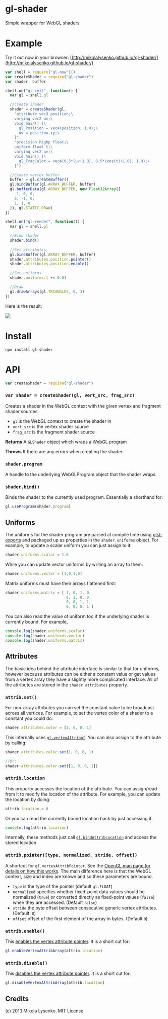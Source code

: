 gl-shader
=========
Simple wrapper for WebGL shaders

# Example

Try it out now in your browser:  [http://mikolalysenko.github.io/gl-shader/](http://mikolalysenko.github.io/gl-shader/)

```javascript
var shell = require("gl-now")()
var createShader = require("gl-shader")
var shader, buffer

shell.on("gl-init", function() {
  var gl = shell.gl

  //Create shader
  shader = createShader(gl,
    "attribute vec3 position;\
    varying vec2 uv;\
    void main() {\
      gl_Position = vec4(position, 1.0);\
      uv = position.xy;\
    }",
    "precision highp float;\
    uniform float t;\
    varying vec2 uv;\
    void main() {\
      gl_FragColor = vec4(0.5*(uv+1.0), 0.5*(cos(t)+1.0), 1.0);\
    }")

  //Create vertex buffer
  buffer = gl.createBuffer()
  gl.bindBuffer(gl.ARRAY_BUFFER, buffer)
  gl.bufferData(gl.ARRAY_BUFFER, new Float32Array([
    -1, 0, 0,
    0, -1, 0,
    1, 1, 0
  ]), gl.STATIC_DRAW)
})

shell.on("gl-render", function(t) {
  var gl = shell.gl

  //Bind shader
  shader.bind()
  
  //Set attributes
  gl.bindBuffer(gl.ARRAY_BUFFER, buffer)
  shader.attributes.position.pointer()
  shader.attributes.position.enable()

  //Set uniforms
  shader.uniforms.t += 0.01

  //Draw
  gl.drawArrays(gl.TRIANGLES, 0, 3)
})
```

Here is the result:

<img src="screenshot.png">

# Install

    npm install gl-shader

# API

```javascript
var createShader = require("gl-shader")
```

### `var shader = createShader(gl, vert_src, frag_src)`
Creates a shader in the WebGL context with the given vertex and fragment shader sources.

* `gl` is the WebGL context to create the shader in
* `vert_src` is the vertex shader source
* `frag_src` is the fragment shader source

**Returns** A `GLShader` object which wraps a WebGL program

**Throws** If there are any errors when creating the shader.

### `shader.program`
A handle to the underlying WebGLProgram object that the shader wraps.

### `shader.bind()`
Binds the shader to the currently used program.  Essentially a shorthand for:

```javascript
gl.useProgram(shader.program)
```

## Uniforms
The uniforms for the shader program are parsed at compile time using [glsl-exports](https://github.com/mikolalysenko/glsl-exports) and packaged up as properties in the `shader.uniforms` object.  For example, to update a scalar uniform you can just assign to it:

```javascript
shader.uniforms.scalar = 1.0
```

While you can update vector uniforms by writing an array to them:

```javascript
shader.uniforms.vector = [1,0,1,0]
```

Matrix uniforms must have their arrays flattened first:

```javascript
shader.uniforms.matrix = [ 1, 0, 1, 0,
                           0, 1, 0, 0,
                           0, 0, 1, 1,
                           0, 0, 0, 1 ]
```

You can also read the value of uniform too if the underlying shader is currently bound.  For example,

```javascript
console.log(shader.uniforms.scalar)
console.log(shader.uniforms.vector)
console.log(shader.uniforms.matrix)
```

## Attributes

The basic idea behind the attribute interface is similar to that for uniforms, however because attributes can be either a constant value or get values from a vertex array they have a slightly more complicated interface.  All of the attributes are stored in the `shader.attributes` property.

### `attrib.set()`
For non-array attributes you can set the constant value to be broadcast across all vertices.  For example, to set the vertex color of a shader to a constant you could do:

```javascript
shader.attributes.color = [1, 0, 0, 1]
```

This internally uses [`gl.vertexAttribnf`](http://www.khronos.org/opengles/sdk/docs/man/xhtml/glVertexAttrib.xml).  You can also assign to the attribute by calling:

```javascript
shader.attributes.color.set(1, 0, 0, 1)

//Or:
shader.attributes.color.set([1, 0, 0, 1])
```

### `attrib.location`
This property accesses the location of the attribute.  You can assign/read from it to modify the location of the attribute.  For example, you can update the location by doing:

```javascript
attrib.location = 0
```

Or you can read the currently bound location back by just accessing it:

```javascript
console.log(attrib.location)
```

Internally, these methods just call [`gl.bindAttribLocation`](http://www.khronos.org/opengles/sdk/docs/man/xhtml/glBindAttribLocation.xml) and access the stored location.

### `attrib.pointer([type, normalized, stride, offset])`
A shortcut for `gl.vertexAttribPointer`.  See the [OpenGL man page for details on how this works](http://www.khronos.org/opengles/sdk/docs/man/xhtml/glVertexAttribPointer.xml).  The main difference here is that the WebGL context, size and index are known and so these parameters are bound.

* `type` is the type of the pointer (default `gl.FLOAT`)
* `normalized` specifies whether fixed-point data values should be normalized (`true`) or converted directly as fixed-point values (`false`) when they are accessed.  (Default `false`)
* `stride` the byte offset between consecutive generic vertex attributes.  (Default: `0`)
* `offset` offset of the first element of the array in bytes. (Default `0`)


### `attrib.enable()`
This [enables the vertex attribute pointer](http://www.khronos.org/opengles/sdk/docs/man/xhtml/glEnableVertexAttribArray.xml).  It is a short cut for:

```javascript
gl.enableVertexAttribArray(attrib.location)
```

### `attrib.disable()`
This [disables the vertex attribute pointer](http://www.khronos.org/opengles/sdk/docs/man/xhtml/glEnableVertexAttribArray.xml).  It is a short cut for:

```javascript
gl.disableVertexAttribArray(attrib.location)
```

## Credits
(c) 2013 Mikola Lysenko. MIT License
